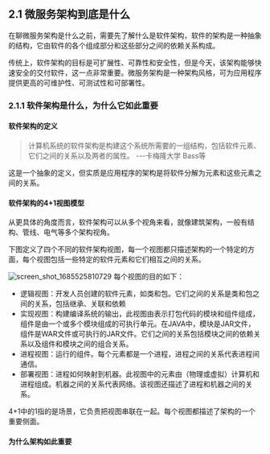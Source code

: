 ## 2.1 微服务架构到底是什么
在聊微服务架构是什么之前，需要先了解什么是软件架构，软件的架构是一种抽象的结构，它由软件的各个组成部分和这些部分之间的依赖关系构成。

传统上，软件架构的目标是可扩展性、可靠性和安全性，但是今天，该架构能够快速安全的交付软件，这一点非常重要。微服务架构是一种架构风格，可为应用程序提供更高的可维护性、可测试性和可部署性。

### 2.1.1 软件架构是什么，为什么它如此重要
#### 软件架构的定义
>计算机系统的软件架构是构建这个系统所需要的一组结构，包括软件元素、它们之间的关系以及两者的属性。 ---卡梅隆大学 Bass等

这是一个抽象的定义，但实质是应用程序的架构是将软件分解为元素和这些元素之间的关系。

#### 软件架构的4+1视图模型
从更具体的角度而言，软件架构可以从多个视角来看，就像建筑架构，一般有结构、管线、电气等多个架构视角。

下图定义了四个不同的软件架构视图，每一个视图都只描述架构的一个特定的方面，每个视图包括一些特定的软件元素和它们相互之间的关系。

![screen_shot_1685525810729](https://github.com/lemonshen00/reading-record/assets/13763576/7cc08988-b60b-49a1-8013-be3453cb0b78)
每个视图的目的如下：
- 逻辑视图：开发人员创建的软件元素，如类和包。它们之间的关系是类和包之间的关系，包括继承、关联和依赖
- 实现视图：构建编译系统的输出，此视图由表示打包代码的模块和组件组成，组件是由一个或多个模块组成的可执行单元。在JAVA中，模块是JAR文件，组件是WAR文件或可执行的JAR文件。它们之间的关系包括模块之间的依赖关系以及组件和模块之间的组合关系。
- 进程视图：运行的组件。每个元素都是一个进程，进程之间的关系代表进程间通信。
- 部署视图：进程如何映射到机器。此视图中的元素由（物理或虚拟）计算机和进程组成。机器之间的关系代表网络。该视图还描述了进程和机器之间的关系。

4+1中的1指的是场景，它负责把视图串联在一起。每个视图都描述了架构的一个重要侧面。

#### 为什么架构如此重要


